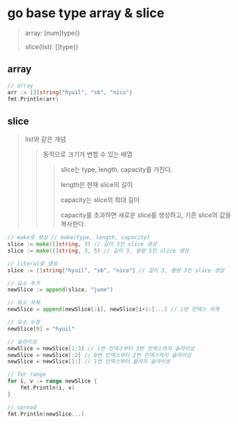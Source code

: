 # go base type array & slice

> array: [num]type{}
>
> slice(list): []type{}

## array

```go
// array
arr := [3]string{"hyuil", "sb", "nico"}
fmt.Println(arr)
```

## slice

> list와 같은 개념
>
> > 동적으로 크기가 변할 수 있는 배열
> >
> > > slice는 type, length, capacity를 가진다.
> > >
> > > length은 현재 slice의 길이
> > >
> > > capacity는 slice의 최대 길이
> > >
> > > capacity를 초과하면 새로운 slice를 생성하고, 기존 slice의 값을 복사한다.

```go
// make로 생성 // make(type, length, capacity)
slice := make([]string, 3) // 길이 3인 slice 생성
slice := make([]string, 3, 5) // 길이 3, 용량 5인 slice 생성

// literal로 생성
slice := []string{"hyuil", "sb", "nico"} // 길이 3, 용량 3인 slice 생성

// 요소 추가
newSlice := append(slice, "june")

// 요소 삭제
newSlice = append(newSlice[:i], newSlice[i+1:]...) // i번 인덱스 삭제

// 요소 수정
newSlice[0] = "hyuil"

// 슬라이싱
newSlice = newSlice[1:3] // 1번 인덱스부터 3번 인덱스까지 슬라이싱
newSlice = newSlice[:2] // 0번 인덱스부터 2번 인덱스까지 슬라이싱
newSlice = newSlice[1:] // 1번 인덱스부터 끝까지 슬라이싱

// for range
for i, v := range newSlice {
    fmt.Println(i, v)
}

// spread
fmt.Println(newSlice...)
```
